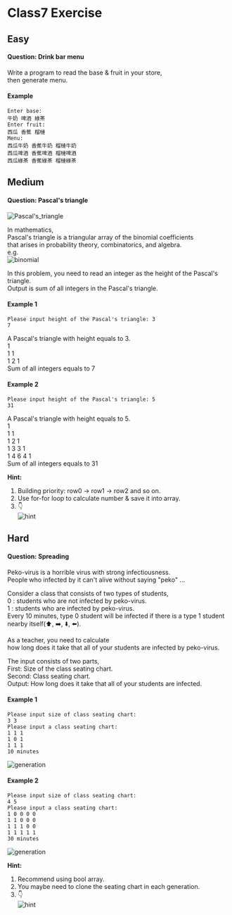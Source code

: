 # Class7 Exercise
## Easy

#### **Question: Drink bar menu**

Write a program to read the base & fruit in your store, \
then generate menu.

#### Example

```
Enter base: 
牛奶 啤酒 綠茶
Enter fruit:
西瓜 香蕉 榴槤
Menu:
西瓜牛奶 香蕉牛奶 榴槤牛奶
西瓜啤酒 香蕉啤酒 榴槤啤酒
西瓜綠茶 香蕉綠茶 榴槤綠茶
```


## Medium

#### **Question: Pascal's triangle**

![Pascal's_triangle](https://upload.wikimedia.org/wikipedia/commons/0/0d/PascalTriangleAnimated2.gif)

In mathematics, \
Pascal's triangle is a triangular array of the binomial coefficients \
that arises in probability theory, combinatorics, and algebra. \
e.g. \
![binomial](https://imgur.com/1KL14Yn.jpg)

In this problem, you need to read an integer as the height of the Pascal's triangle. \
Output is sum of all integers in the Pascal's triangle. 

#### Example 1

```
Please input height of the Pascal's triangle: 3
7
```
A Pascal's triangle with height equals to 3. \
1 \
1 1 \
1 2 1 \
Sum of all integers equals to 7

#### Example 2

```
Please input height of the Pascal's triangle: 5
31
```
A Pascal's triangle with height equals to 5. \
1 \
1 1 \
1 2 1 \
1 3 3 1 \
1 4 6 4 1 \
Sum of all integers equals to 31

**Hint:** 

1. Building priority: row0 -> row1 -> row2 and so on.
2. Use for-for loop to calculate number & save it into array.
3. :point_down: \
![hint](https://imgur.com/dt2Nlq3.jpg)

## Hard

#### **Question: Spreading**

Peko-virus is a horrible virus with strong infectiousness. \
People who infected by it can't alive without saying "peko" ... 

Consider a class that consists of two types of students, \
0 : students who are not infected by peko-virus. \
1 : students who are infected by peko-virus. \
Every 10 minutes, type 0 student will be infected if there is a type 1 student nearby itself(:arrow_up:, :arrow_right:, :arrow_down:, :arrow_left:). 

As a teacher, you need to calculate \
how long does it take that all of your students are infected by peko-virus.

The input consists of two parts, \
First: Size of the class seating chart. \
Second: Class seating chart. \
Output: How long does it take that all of your students are infected.

#### Example 1

```
Please input size of class seating chart:
3 3
Please input a class seating chart:
1 1 1
1 0 1
1 1 1
10 minutes
```
![generation](https://imgur.com/tEJcdrf.jpg)

#### Example 2

```
Please input size of class seating chart:
4 5
Please input a class seating chart:
1 0 0 0 0
1 1 0 0 0
1 1 1 0 0
1 1 1 1 1
30 minutes
```
![generation](https://imgur.com/vKIBjSi.jpg)

**Hint:** 

1. Recommend using bool array.
2. You maybe need to clone the seating chart in each generation.
3. :point_down: \
![hint](https://imgur.com/0winPzm.jpg)
